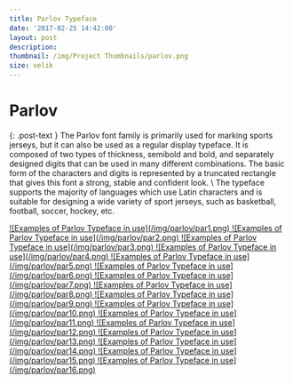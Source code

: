 ```yaml
---
title: Parlov Typeface
date: '2017-02-25 14:42:00'
layout: post
description:
thumbnail: /img/Project Thumbnails/parlov.png
size: velik
---
```


<div class="post-header center">
<h1 class="post-title" itemprop="name headline">
  Parlov
</h1>
</div>

{: .post-text }
The Parlov font family is primarily used for marking sports jerseys, but it can also be used as a regular display typeface. It is composed of two types of thickness, semibold and bold, and separately designed digits that can be used in many different combinations. The basic form of the characters and digits is represented by a truncated rectangle that gives this font a strong, stable and confident look.
  \\
The typeface supports the majority of languages which use Latin characters and is suitable for designing a wide variety of sport jerseys, such as basketball, football, soccer, hockey, etc.

<a href="/img/parlov/par1.png" class="fluidbox">
![Examples of Parlov Typeface in use](/img/parlov/par1.png)
</a>

<a href="/img/parlov/par2.png" class="fluidbox">
![Examples of Parlov Typeface in use](/img/parlov/par2.png)
</a>

<a href="/img/parlov/par3.png" class="fluidbox">
![Examples of Parlov Typeface in use](/img/parlov/par3.png)
</a>

<a href="/img/parlov/par4.png" class="fluidbox">
![Examples of Parlov Typeface in use](/img/parlov/par4.png)
</a>

<a href="/img/parlov/par5.png" class="fluidbox">
![Examples of Parlov Typeface in use](/img/parlov/par5.png)
</a>

<a href="/img/parlov/par6.png" class="fluidbox">
![Examples of Parlov Typeface in use](/img/parlov/par6.png)
</a>

<a href="/img/parlov/par7.png" class="fluidbox">
![Examples of Parlov Typeface in use](/img/parlov/par7.png)
</a>

<a href="/img/parlov/par8.png" class="fluidbox">
![Examples of Parlov Typeface in use](/img/parlov/par8.png)
</a>

<a href="/img/parlov/par9.png" class="fluidbox">
![Examples of Parlov Typeface in use](/img/parlov/par9.png)
</a>

<a href="/img/parlov/par10.png" class="fluidbox">
![Examples of Parlov Typeface in use](/img/parlov/par10.png)
</a>

<a href="/img/parlov/par11.png" class="fluidbox">
![Examples of Parlov Typeface in use](/img/parlov/par11.png)
</a>

<a href="/img/parlov/par12.png" class="fluidbox">
![Examples of Parlov Typeface in use](/img/parlov/par12.png)
</a>

<a href="/img/parlov/par13.png" class="fluidbox">
![Examples of Parlov Typeface in use](/img/parlov/par13.png)
</a>

<a href="/img/parlov/par14.png" class="fluidbox">
![Examples of Parlov Typeface in use](/img/parlov/par14.png)
</a>

<a href="/img/parlov/par15.png" class="fluidbox">
![Examples of Parlov Typeface in use](/img/parlov/par15.png)
</a>

<a href="/img/parlov/par16.png" class="fluidbox">
![Examples of Parlov Typeface in use](/img/parlov/par16.png)
</a>

